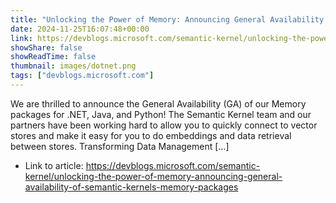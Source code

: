 ```yaml
---
title: "Unlocking the Power of Memory: Announcing General Availability of Semantic Kernel’s Memory Packages"
date: 2024-11-25T16:07:48+00:00
link: https://devblogs.microsoft.com/semantic-kernel/unlocking-the-power-of-memory-announcing-general-availability-of-semantic-kernels-memory-packages
showShare: false
showReadTime: false
thumbnail: images/dotnet.png
tags: ["devblogs.microsoft.com"]
---
```

We are thrilled to announce the General Availability (GA) of our Memory packages for .NET, Java, and Python! The Semantic Kernel team and our partners have been working hard to allow you to quickly connect to vector stores and make it easy for you to do embeddings and data retrieval between stores. Transforming Data Management […]

- Link to article: https://devblogs.microsoft.com/semantic-kernel/unlocking-the-power-of-memory-announcing-general-availability-of-semantic-kernels-memory-packages